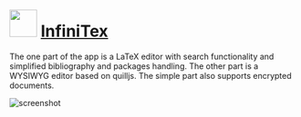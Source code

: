 ﻿# <img src="https://cdn.jsdelivr.net/gh/chtof/chocolatey-packages/automatic/infinitex/infinitex.png" width="48" height="48"/> [InfiniTex](https://chocolatey.org/packages/infinitex)

The one part of the app is a LaTeX editor with search functionality and simplified bibliography and packages handling. The other part is a WYSIWYG editor based on quilljs. The simple part also supports encrypted documents.

![screenshot](https://cdn.jsdelivr.net/gh/chtof/chocolatey-packages/automatic/infinitex/screenshot.gif)